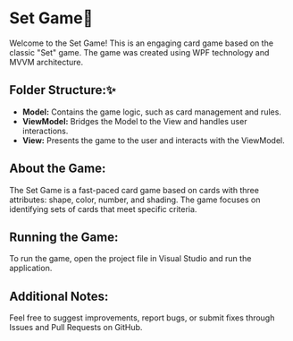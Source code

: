 
# Set Game🎴

Welcome to the Set Game! This is an engaging card game based on the classic "Set" game. The game was created using WPF technology and MVVM architecture.


## Folder Structure:✨
- **Model:** Contains the game logic, such as card management and rules.
- **ViewModel:** Bridges the Model to the View and handles user interactions.
- **View:** Presents the game to the user and interacts with the ViewModel.


## About the Game:
The Set Game is a fast-paced card game based on cards with three attributes: shape, color, number, and shading. The game focuses on identifying sets of cards that meet specific criteria.

## Running the Game:
To run the game, open the project file in Visual Studio and run the application.

## Additional Notes:
Feel free to suggest improvements, report bugs, or submit fixes through Issues and Pull Requests on GitHub.
